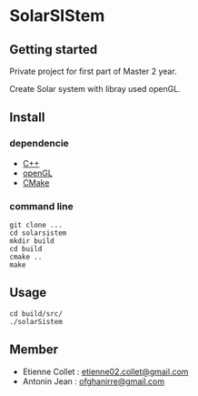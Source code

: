 # SolarSIStem

## Getting started

Private project for first part of Master 2 year.

Create Solar system with libray used openGL.

## Install
### dependencie
- [C++]()
- [openGL]()
- [CMake]()

### command line
```
git clone ...
cd solarsistem
mkdir build
cd build 
cmake ..
make
```

## Usage
```
cd build/src/
./solarSistem
```
## Member 

- Etienne Collet : etienne02.collet@gmail.com
- Antonin Jean : ofghanirre@gmail.com
